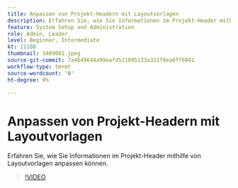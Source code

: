 ```yaml
---
title: Anpassen von Projekt-Headern mit Layoutvorlagen
description: Erfahren Sie, wie Sie Informationen im Projekt-Header mithilfe von Layoutvorlagen anpassen können.
feature: System Setup and Administration
role: Admin, Leader
level: Beginner, Intermediate
kt: 11108
thumbnail: 3409081.jpeg
source-git-commit: 7a4649644a99eafd521895133a321f8ea0ff6041
workflow-type: tm+mt
source-wordcount: '0'
ht-degree: 0%

---
```



# Anpassen von Projekt-Headern mit Layoutvorlagen

Erfahren Sie, wie Sie Informationen im Projekt-Header mithilfe von Layoutvorlagen anpassen können.

>[!VIDEO](https://video.tv.adobe.com/v/3409081/?quality=12&learn=on)
